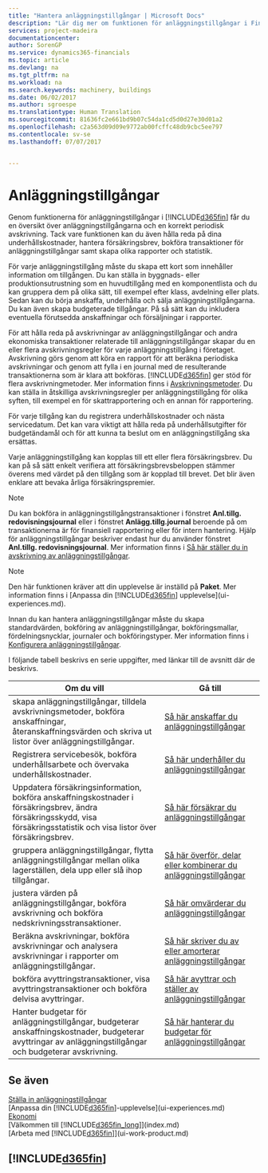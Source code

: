 ```yaml
---
title: "Hantera anläggningstillgångar | Microsoft Docs"
description: "Lär dig mer om funktionen för anläggningstillgångar i Financials och få en översikt över hur du arbetar med anläggningstillgångar."
services: project-madeira
documentationcenter: 
author: SorenGP
ms.service: dynamics365-financials
ms.topic: article
ms.devlang: na
ms.tgt_pltfrm: na
ms.workload: na
ms.search.keywords: machinery, buildings
ms.date: 06/02/2017
ms.author: sgroespe
ms.translationtype: Human Translation
ms.sourcegitcommit: 81636fc2e661bd9b07c54da1cd5d0d27e30d01a2
ms.openlocfilehash: c2a563d09d09e9772ab00fcffc48db9cbc5ee797
ms.contentlocale: sv-se
ms.lasthandoff: 07/07/2017


---
```

# <a name="fixed-assets"></a>Anläggningstillgångar
Genom funktionerna för anläggningstillgångar i [!INCLUDE[d365fin](includes/d365fin_md.md)] får du en översikt över anläggningstillgångarna och en korrekt periodisk avskrivning. Tack vare funktionen kan du även hålla reda på dina underhållskostnader, hantera försäkringsbrev, bokföra transaktioner för anläggningstillgångar samt skapa olika rapporter och statistik.

För varje anläggningstillgång måste du skapa ett kort som innehåller information om tillgången. Du kan ställa in byggnads- eller produktionsutrustning som en huvudtillgång med en komponentlista och du kan gruppera dem på olika sätt, till exempel efter klass, avdelning eller plats. Sedan kan du börja anskaffa, underhålla och sälja anläggningstillgångarna. Du kan även skapa budgeterade tillgångar. På så sätt kan du inkludera eventuella förutsedda anskaffningar och försäljningar i rapporter.

För att hålla reda på avskrivningar av anläggningstillgångar och andra ekonomiska transaktioner relaterade till anläggningstillgångar skapar du en eller flera avskrivningsregler för varje anläggningstillgång i företaget. Avskrivning görs genom att köra en rapport för att beräkna periodiska avskrivningar och genom att fylla i en journal med de resulterande transaktionerna som är klara att bokföras. [!INCLUDE[d365fin](includes/d365fin_md.md)] ger stöd för flera avskrivningmetoder. Mer information finns i [Avskrivningsmetoder](fa-depreciation-methods.md). Du kan ställa in åtskilliga avskrivningsregler per anläggningstillgång för olika syften, till exempel en för skattrapportering och en annan för rapportering.

För varje tillgång kan du registrera underhållskostnader och nästa servicedatum. Det kan vara viktigt att hålla reda på underhållsutgifter för budgetändamål och för att kunna ta beslut om en anläggningstillgång ska ersättas.

Varje anläggningstillgång kan kopplas till ett eller flera försäkringsbrev. Du kan på så sätt enkelt verifiera att försäkringsbrevsbeloppen stämmer överens med värdet på den tillgång som är kopplad till brevet. Det blir även enklare att bevaka årliga försäkringspremier.

> [!NOTE]  
>   Du kan bokföra in anläggningstillgångstransaktioner i fönstret **Anl.tillg. redovisningsjournal** eller i fönstret **Anlägg.tillg.journal** beroende på om transaktionerna är för finansiell rapportering eller för intern hantering. Hjälp för anläggningstillgångar beskriver endast hur du använder fönstret **Anl.tillg. redovisningsjournal**. Mer information finns i [Så här ställer du in avskrivning av anläggningstillgångar](fa-how-setup-depreciation.md).

> [!NOTE]  
>   Den här funktionen kräver att din upplevelse är inställd på **Paket**. Mer information finns i [Anpassa din [!INCLUDE[d365fin](includes/d365fin_md.md)] upplevelse](ui-experiences.md).

Innan du kan hantera anläggningstillgångar måste du skapa standardvärden, bokföring av anläggningstillgångar, bokföringsmallar, fördelningsnycklar, journaler och bokföringstyper. Mer information finns i [Konfigurera anläggningstillgångar](fa-setup.md).

I följande tabell beskrivs en serie uppgifter, med länkar till de avsnitt där de beskrivs.

| Om du vill | Gå till |
| --- | --- |
| skapa anläggningstillgångar, tilldela avskrivningsmetoder, bokföra anskaffningar, återanskaffningsvärden och skriva ut listor över anläggningstillgångar. |[Så här anskaffar du anläggningstillgångar](fa-how-acquire.md) |
| Registrera servicebesök, bokföra underhållsarbete och övervaka underhållskostnader. |[Så här underhåller du anläggningstillgångar](fa-how-maintain.md) |
| Uppdatera försäkringsinformation, bokföra anskaffningskostnader i försäkringsbrev, ändra försäkringsskydd, visa försäkringsstatistik och visa listor över försäkringsbrev. |[Så här försäkrar du anläggningstillgångar](fa-how-insure.md) |
| gruppera anläggningstillgångar, flytta anläggningstillgångar mellan olika lagerställen, dela upp eller slå ihop tillgångar. |[Så här överför, delar eller kombinerar du anläggningstillgångar](fa-how-trans-split-combine.md) |
| justera värden på anläggningstillgångar, bokföra avskrivning och bokföra nedskrivningsstransaktioner. |[Så här omvärderar du anläggningstillgångar](fa-how-revalue.md) |
| Beräkna avskrivningar, bokföra avskrivningar och analysera avskrivningar i rapporter om anläggningstillgångar. |[Så här skriver du av eller amorterar anläggningstillgångar](fa-how-depreciate-amortize.md) |
| bokföra avyttringstransaktioner, visa avyttringstransaktioner och bokföra delvisa avyttringar. |[Så här avyttrar och ställer av anläggningstillgångar](fa-how-dispose-retire.md) |
| Hanter budgetar för anläggningstillgångar, budgeterar anskaffningskostnader, budgeterar avyttringar av anläggningstillgångar och budgeterar avskrivning. |[Så här hanterar du budgetar för anläggningstillgångar](fa-how-manage-budgets.md) |

## <a name="see-also"></a>Se även
[Ställa in anläggningstillgångar](fa-setup.md)  
[Anpassa din [!INCLUDE[d365fin](includes/d365fin_md.md)]-upplevelse](ui-experiences.md)  
[Ekonomi](finance.md)  
[Välkommen till [!INCLUDE[d365fin_long](includes/d365fin_long_md.md)]](index.md)  
[Arbeta med [!INCLUDE[d365fin](includes/d365fin_md.md)]](ui-work-product.md)

## [!INCLUDE[d365fin](includes/free_trial_md.md)]
